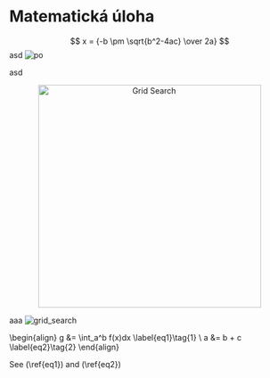 # Matematická úloha



$$ x = {-b \pm \sqrt{b^2-4ac} \over 2a} $$
asd
![po](https://github.com/user-attachments/assets/51695bfb-3267-42b7-8636-7a5a0bb19461)

asd
<!-- Add image using HTML -->
<p align="center">
  <img src="https://github.com/user-attachments/assets/e000f56d-79a1-4221-9fbe-2396ccfbcd45" alt="Grid Search" width="400"/>
</p>


aaa
![grid_search](https://github.com/user-attachments/assets/e000f56d-79a1-4221-9fbe-2396ccfbcd45)


\begin{align}
    g &= \int_a^b f(x)dx \label{eq1}\tag{1} \\
    a &= b + c \label{eq2}\tag{2}
\end{align}

See (\ref{eq1}) and (\ref{eq2})
